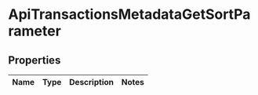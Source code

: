 
# ApiTransactionsMetadataGetSortParameter

## Properties
Name | Type | Description | Notes
------------ | ------------- | ------------- | -------------



